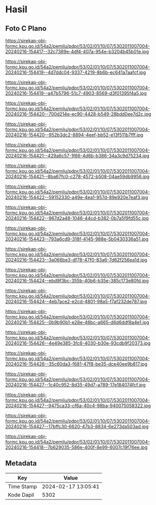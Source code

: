 # Hasil

## Foto C Plano

https://sirekap-obj-formc.kpu.go.id/54a2/pemilu/pdpr/53/02/01/10/07/5302011007004-20240216-154417--32c7389e-4df4-407a-954e-b3204b45b01e.jpg

https://sirekap-obj-formc.kpu.go.id/54a2/pemilu/pdpr/53/02/01/10/07/5302011007004-20240216-154419--4d7ddc04-9337-4219-8b6b-ec641a7aafcf.jpg

https://sirekap-obj-formc.kpu.go.id/54a2/pemilu/pdpr/53/02/01/10/07/5302011007004-20240216-154419--a47b5796-51c7-4903-8569-d3f01395f4a5.jpg

https://sirekap-obj-formc.kpu.go.id/54a2/pemilu/pdpr/53/02/01/10/07/5302011007004-20240216-154420--700d214e-ec90-4428-b549-28bdd0ee7d2c.jpg

https://sirekap-obj-formc.kpu.go.id/54a2/pemilu/pdpr/53/02/01/10/07/5302011007004-20240216-154420--952b3dc2-8894-4eef-bb52-e13f511b7fff.jpg

https://sirekap-obj-formc.kpu.go.id/54a2/pemilu/pdpr/53/02/01/10/07/5302011007004-20240216-154421--429a6c57-1f66-4d6b-b386-34a3c9d75234.jpg

https://sirekap-obj-formc.kpu.go.id/54a2/pemilu/pdpr/53/02/01/10/07/5302011007004-20240216-154421--8ba67fc0-c278-4572-b508-04ae59db9956.jpg

https://sirekap-obj-formc.kpu.go.id/54a2/pemilu/pdpr/53/02/01/10/07/5302011007004-20240216-154422--59152330-a49e-4ea1-957d-89e920e7eaf3.jpg

https://sirekap-obj-formc.kpu.go.id/54a2/pemilu/pdpr/53/02/01/10/07/5302011007004-20240216-154422--967d2a48-1046-44cd-b382-0b7a5f9fd55c.jpg

https://sirekap-obj-formc.kpu.go.id/54a2/pemilu/pdpr/53/02/01/10/07/5302011007004-20240216-154423--793a6cd9-318f-4145-988e-5b0430336a51.jpg

https://sirekap-obj-formc.kpu.go.id/54a2/pemilu/pdpr/53/02/01/10/07/5302011007004-20240216-154423--3a066be3-df78-47f0-83a6-7d62f256ea1d.jpg

https://sirekap-obj-formc.kpu.go.id/54a2/pemilu/pdpr/53/02/01/10/07/5302011007004-20240216-154424--ebd9f3bc-355b-40b6-b35e-385c173e80fd.jpg

https://sirekap-obj-formc.kpu.go.id/54a2/pemilu/pdpr/53/02/01/10/07/5302011007004-20240216-154424--4eb7ace2-e2cd-4801-98a5-f7af232de787.jpg

https://sirekap-obj-formc.kpu.go.id/54a2/pemilu/pdpr/53/02/01/10/07/5302011007004-20240216-154425--0b9b90b1-e28e-46bc-a665-d6d6ddf8a4e1.jpg

https://sirekap-obj-formc.kpu.go.id/54a2/pemilu/pdpr/53/02/01/10/07/5302011007004-20240216-154426--4e49e385-3fc6-4030-b30e-93cdb9f20373.jpg

https://sirekap-obj-formc.kpu.go.id/54a2/pemilu/pdpr/53/02/01/10/07/5302011007004-20240216-154426--35c60da3-f681-47f8-be35-dce40ee9b817.jpg

https://sirekap-obj-formc.kpu.go.id/54a2/pemilu/pdpr/53/02/01/10/07/5302011007004-20240216-154427--1c40c952-8d35-49d7-a789-17e184074fcf.jpg

https://sirekap-obj-formc.kpu.go.id/54a2/pemilu/pdpr/53/02/01/10/07/5302011007004-20240216-154427--9475ca33-cf6a-40c4-98ba-940075058322.jpg

https://sirekap-obj-formc.kpu.go.id/54a2/pemilu/pdpr/53/02/01/10/07/5302011007004-20240216-154427--17bffc30-6620-47b3-8834-6e273da503ad.jpg

https://sirekap-obj-formc.kpu.go.id/54a2/pemilu/pdpr/53/02/01/10/07/5302011007004-20240216-154418--7b629035-586e-400f-8e99-6007c19f76ee.jpg


## Metadata

| Key        | Value               |
| ---------- | ------------------- |
| Time Stamp | 2024-02-17 13:05:41 |
| Kode Dapil | 5302                |



